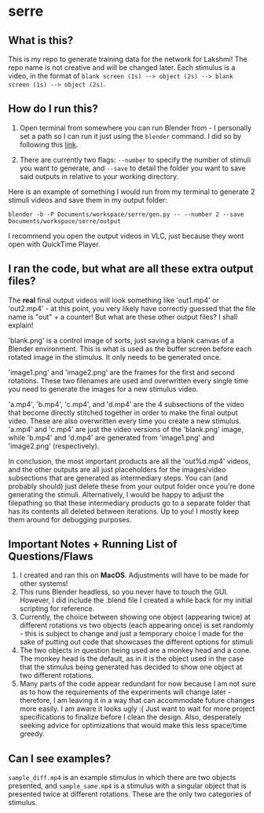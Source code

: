 # serre

## What is this?
This is my repo to generate training data for the network for Lakshmi! The repo name is not creative and will be changed later. Each stimulus is a video, in the format of `blank screen (1s) --> object (2s) --> blank screen (1s) --> object (2s)`.

## How do I run this?
1) Open terminal from somewhere you can run Blender from - I personally set a path so I can run it just using the `blender` command. I did so by following this [link](https://docs.blender.org/manual/en/latest/advanced/command_line/launch/macos.html).

2) There are currently two flags: `--number` to specify the number of stimuli you want to generate, and `--save` to detail the folder you want to save said outputs in relative to your working directory.

Here is an example of something I would run from my terminal to generate 2 stimuli videos and save them in my output folder:

`blender -b -P Documents/workspace/serre/gen.py -- --number 2 --save Documents/workspace/serre/output`

I recommend you open the output videos in VLC, just because they wont open with QuickTime Player.

## I ran the code, but what are all these extra output files?
The **real** final output videos will look something like 'out1.mp4' or 'out2.mp4' - at this point, you very likely have correctly guessed that the file name is "out" + a counter! But what are these other output files? I shall explain!

'blank.png' is a control image of sorts, just saving a blank canvas of a Blender environment. This is what is used as the buffer screen before each rotated image in the stimulus. It only needs to be generated once.

'image1.png' and 'image2.png' are the frames for the first and second rotations. These two filenames are used and overwritten every single time you need to generate the images for a new stimulus video.

'a.mp4', 'b.mp4', 'c.mp4', and 'd.mp4' are the 4 subsections of the video that become directly stitched together in order to make the final output video. These are also overwritten every time you create a new stimulus. 'a.mp4' and 'c.mp4' are just the video versions of the 'blank.png' image, while 'b.mp4' and 'd.mp4' are generated from 'image1.png' and 'image2.png' (respectively). 

In conclusion, the most important products are all the 'out%d.mp4' videos, and the other outputs are all just placeholders for the images/video subsections that are generated as intermediary steps. You can (and probably should) just delete these from your output folder once you're done generating the stimuli. Alternatively, I would be happy to adjust the filepathing so that these intermediary products go to a separate folder that has its contents all deleted between iterations. Up to you! I mostly keep them around for debugging purposes.

## Important Notes + Running List of Questions/Flaws
1) I created and ran this on **MacOS**. Adjustments will have to be made for other systems!
2) This runs Blender headless, so you never have to touch the GUI. However, I did include the .blend file I created a while back for my initial scripting for reference.
3) Currently, the choice between showing one object (appearing twice) at different rotations vs two objects (each appearing once) is set randomly - this is subject to change and just a temporary choice I made for the sake of putting out code that showcases the different options for stimuli
4) The two objects in question being used are a monkey head and a cone. The monkey head is the default, as in it is the object used in the case that the stimulus being generated has decided to show one object at two different rotations.
5) Many parts of the code appear redundant for now because I am not sure as to how the requirements of the experiments will change later - therefore, I am leaving it in a way that can accommodate future changes more easily. I am aware it looks ugly :( Just want to wait for more project specifications to finalize before I clean the design. Also, desperately seeking advice for optimizations that would make this less space/time greedy.

## Can I see examples?
`sample_diff.mp4` is an example stimulus in which there are two objects presented, and `sample_same.mp4` is a stimulus with a singular object that is presented twice at different rotations. These are the only two categories of stimulus.

